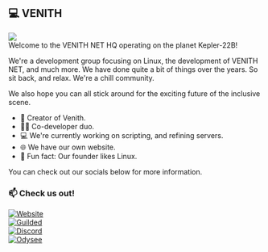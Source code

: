 ## 💻 VENITH</br>
<img align="center" src="https://venith.net/Media/Vlogo.png" /></br>
Welcome to the VENITH NET HQ operating on the planet Kepler-22B!

We're a development group focusing on Linux, the development of VENITH NET, and much more. We have done quite a bit of things over the years. So sit back, and relax. We're a chill community.

We also hope you can all stick around for the exciting future of the inclusive scene.

- 🐉 Creator of Venith.
- 🐱‍💻 Co-developer duo.
- 💻 We're currently working on scripting, and refining servers.
- 🌐 We have our own website.
- 🐧 Fun fact: Our founder likes Linux.

You can check out our socials below for more information.<br>
### 📫 Check us out!
[![Website](https://tinyurl.com/4uktfywu)](https://venith.net)<br>
[![Guilded](https://tinyurl.com/pmretkub)](https://guilded.gg/TDK)<br>
[![Discord](https://tinyurl.com/yw2am5ah)](https://discord.gg/VhfM3UncBB)<br>
[![Odysee](https://img.shields.io/badge/CrazyHellTechnologies-EF1970?style=flat&logo=Odysee&logoColor=white)](https://odysee.com/@mattdoestech726:5)<br>
